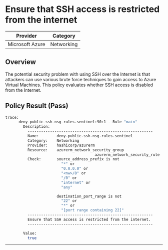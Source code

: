 # Ensure that SSH access is restricted from the internet

| Provider        | Category   |
|-----------------|------------|
| Microsoft Azure | Networking |

## Overview
The potential security problem with using SSH over the Internet is that attackers can use various brute force techniques to gain access to Azure Virtual Machines. This policy evaluates whether SSH access is disabled from the Internet.

## Policy Result (Pass)
```bash
trace:
      deny-public-ssh-nsg-rules.sentinel:90:1 - Rule "main"
        Description:
          --------------------------------------------------------
          Name:        deny-public-ssh-nsg-rules.sentinel
          Category:    Networking
          Provider:    hashicorp/azurerm
          Resource:    azurerm_network_security_group
                                        azurerm_network_security_rule
          Check:       source_address_prefix is not
                         "*" or
                         "0.0.0.0" or
                         "<nw>/0" or
                         "/0" or
                         "internet" or
                         "any"

                       destination_port_range is not
                         "22" or
                         "*" or
                         "[port range containing 22]"
          --------------------------------------------------------
          Ensure that SSH access is restricted from the internet.
          --------------------------------------------------------

        Value:
          true
```

---